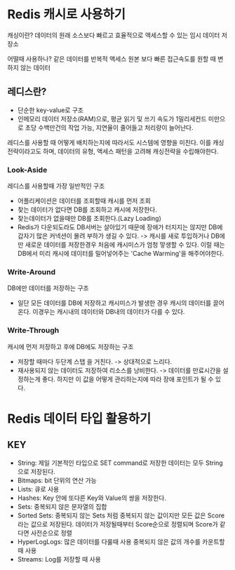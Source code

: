 # Redis 캐시로 사용하기

캐싱이란?
데이터의 원래 소스보다 빠르고 효율적으로 액세스할 수 있는 임시 데이터 저장소

어떨때 사용하나?
같은 데이터를 반복적 액세스
원본 보다 빠른 접근속도를 원할 때
변하지 않는 데이터

## 레디스란?

- 단순한 key-value로 구조
- 인메모리 데이터 저장소(RAM)으로, 평균 읽기 및 쓰기 속도가 1밀리세컨드 미만으로 초당 수백만건의 작업 가능, 지연율이 줄어들고 처리량이 늘어난다.

레디스를 사용할 때 어떻게 배치하는지에 따라서도 시스템에 영향을 미친다. 이를 캐싱 전략이라고도 하며, 데이터의 유형, 액세스 패턴을 고려해 캐싱전략을 수립해야한다.

### Look-Aside

레디스를 사용할때 가장 일반적인 구조

- 어플리케이션은 데이터를 조회할때 캐시를 먼저 조회
- 찾는 데이터가 없다면 DB를 조회하고 캐시에 저장한다.
- 찾는데이터가 없을때만 DB를 조회한다.(Lazy Loading)
- Redis가 다운되도라도 DB서버는 살아있기 때문에 장애가 터지지는 않지만 DB에 갑자기 많은 커넥션이 몰려 부하가 생길 수 있다. -> 캐시를 새로 투입하거나 DB에만 새로운 데이터를 저장한경우 처음에
  캐시미스가 엄청 맣생할 수 있다. 이럴 때는 DB에서 미리 캐시에 데이터를 밀어넣어주는 'Cache Warming'을 해주어야한다.

### Write-Around

DB에만 데이터를 저장하는 구조

- 일단 모든 데이터를 DB에 저장하고 캐시미스가 발생한 경우 캐시의 데이터를 끌어온다. 이경우는 캐시내의 데이터와 DB내의 데이터가 다를 수 있다.

### Write-Through

캐시에 먼저 저장하고 후에 DB에도 저장하는 구조

- 저장할 때마다 두단계 스탭 을 거친다. -> 상대적으로 느리다.
- 재사용되지 않는 데이터도 저장하여 리소스를 낭비한다. -> 데이터를 만료시간을 설정하는게 좋다. 하지만 이 값을 어떻게 관리하는지에 따라 장애 포인트가 될 수 있다.

# Redis 데이터 타입 활용하기

## KEY

- String: 제일 기본적인 타입으로 SET command로 저장한 데이터는 모두 String으로 저장된다.
- Bitmaps: bit 단위의 연산 가능
- Lists: 큐로 사용
- Hashes: Key 안에 또다른 Key와 Value의 쌍을 저장한다.
- Sets: 중복되지 않은 문자열의 집합
- Sorted Sets: 중복되지 않는 Sets 처럼 중복되지 않는 값이지만 모든 값은 Score라는 값으로 저장된다. 데이터가 저장될때부터 Score순으로 정렬되며 Score가 같다면 사전순으로 정렬
- HyperLogLogs: 많은 데이터를 다룰때 사용 중복되지 않은 값의 개수를 카운트할 때 사용
- Streams: Log를 저장할 때 사용
